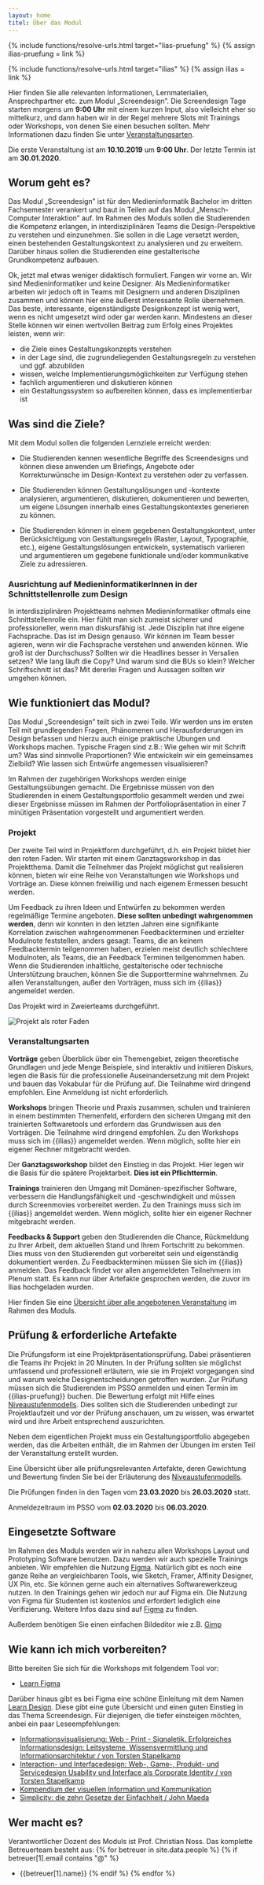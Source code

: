 ```yaml
---
layout: home
titel: Über das Modul
---
```


{% include functions/resolve-urls.html target="lias-pruefung" %}
{% assign ilias-pruefung = link %}

{% include functions/resolve-urls.html target="ilias" %}
{% assign ilias = link %}

Hier finden Sie alle relevanten Informationen, Lernmaterialien, Ansprechpartner etc. zum Modul „Screendesign”. Die Screendesign Tage starten morgens um **9:00 Uhr** mit einem kurzen Input, also vielleicht eher so mittelkurz, und dann haben wir in der Regel mehrere Slots mit Trainings oder Workshops, von denen Sie einen besuchen sollten. Mehr Informationen dazu finden Sie unter [Veranstaltungsarten](#veranstaltungsarten).

Die erste Veranstaltung ist am **10.10.2019** um **9:00 Uhr**. Der letzte Termin ist am **30.01.2020**.

## Worum geht es?

Das Modul „Screendesign” ist für den Medieninformatik Bachelor im dritten Fachsemester verankert und baut in Teilen auf das Modul „Mensch-Computer Interaktion” auf. Im Rahmen des Moduls sollen die Studierenden die Kompetenz erlangen, in interdisziplinären Teams die Design-Perspektive zu verstehen und einzunehmen. Sie sollen in die Lage versetzt werden, einen bestehenden Gestaltungskontext zu analysieren und zu erweitern. Darüber hinaus sollen die Studierenden eine gestalterische Grundkompetenz aufbauen.

Ok, jetzt mal etwas weniger didaktisch formuliert. Fangen wir vorne an. Wir sind Medieninformatiker und keine Designer. Als Medieninformatiker arbeiten wir jedoch oft in Teams mit Designern und anderen Disziplinen zusammen und können hier eine äußerst interessante Rolle übernehmen. Das beste, interessante, eigenständigste Designkonzept ist wenig wert, wenn es nicht umgesetzt wird oder gar werden kann. Mindestens an dieser Stelle können wir einen wertvollen Beitrag zum Erfolg eines Projektes leisten, wenn wir:
- die Ziele eines Gestaltungskonzepts verstehen
- in der Lage sind, die zugrundeliegenden Gestaltungsregeln zu verstehen und ggf. abzubilden
- wissen, welche Implementierungsmöglichkeiten zur Verfügung stehen
- fachlich argumentieren und diskutieren können
- ein Gestaltungssystem so aufbereiten können, dass es implementierbar ist

## Was sind die Ziele?

Mit dem Modul sollen die folgenden Lernziele erreicht werden:

- Die Studierenden kennen wesentliche Begriffe des Screendesigns und können diese anwenden um Briefings, Angebote oder Korrekturwünsche im Design-Kontext zu verstehen oder zu verfassen.

- Die Studierenden können Gestaltungslösungen und -kontexte analysieren, argumentieren, diskutieren, dokumentieren und bewerten, um eigene Lösungen innerhalb eines Gestaltungskontextes generieren zu können.

- Die Studierenden können in einem gegebenen Gestaltungskontext, unter Berücksichtigung von Gestaltungsregeln (Raster, Layout, Typographie, etc.), eigene Gestaltungslösungen entwickeln, systematisch variieren und argumentieren um gegebene funktionale und/oder kommunikative Ziele zu adressieren.


### Ausrichtung auf MedieninformatikerInnen in der Schnittstellenrolle zum Design

In interdisziplinären Projektteams nehmen Medieninformatiker oftmals eine Schnittstellenrolle ein. Hier fühlt man sich zumeist sicherer und professioneller, wenn man diskursfähig ist. Jede Disziplin hat ihre eigene Fachsprache. Das ist im Design genauso. Wir können im Team besser agieren, wenn wir die Fachsprache verstehen und anwenden können. Wie groß ist der Durchschuss? Sollten wir die Headlines besser in Versalien setzen? Wie lang läuft die Copy? Und warum sind die BUs so klein? Welcher Schriftschnitt ist das? Mit dererlei Fragen und Aussagen sollten wir umgehen können.

## Wie funktioniert das Modul?

Das Modul „Screendesign” teilt sich in zwei Teile. Wir werden uns im ersten Teil mit grundlegenden Fragen, Phänomenen und Herausforderungen im Design befassen und hierzu auch einige praktische Übungen und Workshops machen. Typische Fragen sind z.B.: Wie gehen wir mit Schrift um? Was sind sinnvolle Proportionen? Wie entwickeln wir ein gemeinsames Zielbild? Wie lassen sich Entwürfe angemessen visualisieren? 

Im Rahmen der zugehörigen Workshops werden einige Gestaltungsübungen gemacht. Die Ergebnisse müssen von den Studierenden in einem Gestaltungsportfolio gesammelt werden und zwei dieser Ergebnisse müssen im Rahmen der Portfoliopräsentation in einer 7 minütigen Präsentation vorgestellt und argumentiert werden.

### Projekt

Der zweite Teil wird in Projektform durchgeführt, d.h. ein Projekt bildet hier den roten Faden. Wir starten mit einem Ganztagsworkshop in das Projektthema. Damit die Teilnehmer das Projekt möglichst gut realisieren können, bieten wir eine Reihe von Veranstaltungen wie Workshops und Vorträge an. Diese können freiwillig und nach eigenem Ermessen besucht werden.

Um Feedback zu ihren Ideen und Entwürfen zu bekommen werden regelmäßige Termine angeboten. **Diese sollten unbedingt wahrgenommen werden**, denn wir konnten in den letzten Jahren eine signifikante Korrelation zwischen wahrgenommenen Feedbackterminen und erzielter Modulnote feststellen, anders gesagt: Teams, die an keinem Feedbacktermin teilgenommen haben, erzielen meist deutlich schlechtere Modulnoten, als Teams, die an Feedback Terminen teilgenommen haben. Wenn die Studierenden inhaltliche, gestalterische oder technische Unterstützung brauchen, können Sie die Supporttermine wahrnehmen. Zu allen Veranstaltungen, außer den Vorträgen, muss sich im {{ilias}} angemeldet werden.

Das Projekt wird in Zweierteams durchgeführt. <!--Im Projekt befassen wir uns dieses Jahr mit der Gestaltung einer mobilen Version des [Lucas Cranch Online Archives](http://lucascranach.org/). Hier finden Sie weitere [Informationen zum Projekt](https://th-koeln.github.io/mi-bachelor-screendesign/projekt-2018/). -->

![Projekt als roter Faden](images/projekt.svg 'Projekt als roter Faden')


### Veranstaltungsarten

**Vorträge** geben Überblick über ein Themengebiet, zeigen theoretische Grundlagen und jede Menge Beispiele, sind interaktiv und initiieren Diskurs, legen die Basis für die professionelle Auseinandersetzung mit dem Projekt und bauen das Vokabular für die Prüfung auf. Die Teilnahme wird dringend empfohlen. Eine Anmeldung ist nicht erforderlich.

**Workshops** bringen Theorie und Praxis zusammen, schulen und trainieren in einem bestimmten Themenfeld, erfordern den sicheren Umgang mit den trainierten Softwaretools und erfordern das Grundwissen aus den Vorträgen. Die Teilnahme wird dringend empfohlen. Zu den Workshops muss sich im {{ilias}} angemeldet werden. Wenn möglich, sollte hier ein eigener Rechner mitgebracht werden.

Der **Ganztagsworkshop** bildet den Einstieg in das Projekt. Hier legen wir die Basis für die spätere Projektarbeit. **Dies ist ein Pflichttermin**. 

**Trainings** trainieren den Umgang mit Domänen-spezifischer Software, verbessern die Handlungsfähigkeit und -geschwindigkeit und müssen durch Screenmovies vorbereitet werden. Zu den Trainings muss sich im {{ilias}} angemeldet werden. Wenn möglich, sollte hier ein eigener Rechner mitgebracht werden.

**Feedbacks & Support** geben den Studierenden die Chance, Rückmeldung zu Ihrer Arbeit, dem aktuellen Stand und Ihrem Fortschritt zu bekommen. Dies muss von den Studierenden gut vorbereitet sein und eigenständig dokumentiert werden. Zu Feedbackterminen müssen Sie sich im {{ilias}} anmelden. Das Feedback findet vor allen angemeldeten Teilnehmern im Plenum statt. Es kann nur über Artefakte gesprochen werden, die zuvor im Ilias hochgeladen wurden.

Hier finden Sie eine [Übersicht über alle angebotenen Veranstaltung](angebote/) im Rahmen des Moduls.

## Prüfung & erforderliche Artefakte

Die Prüfungsform ist eine Projektpräsentationsprüfung. Dabei präsentieren die Teams ihr Projekt in 20 Minuten. In der Prüfung sollten sie möglichst umfassend und professionell erläutern, wie sie im Projekt vorgegangen sind und warum welche Designentscheidungen getroffen wurden. Zur Prüfung müssen sich die Studierenden im PSSO anmelden und einen Termin im {{ilias-pruefung}} buchen. Die Bewertung erfolgt mit Hilfe eines [Niveaustufenmodells](niveaustufen/). Dies sollten sich die Studierenden unbedingt zur Projektlaufzeit und vor der Prüfung anschauen, um zu wissen, was erwartet wird und ihre Arbeit entsprechend auszurichten.

Neben dem eigentlichen Projekt muss ein Gestaltungsportfolio abgegeben werden, das die Arbeiten enthält, die im Rahmen der Übungen im ersten Teil der Veranstaltung erstellt wurden. 

Eine Übersicht über alle prüfungsrelevanten Artefakte, deren Gewichtung und Bewertung finden Sie bei der Erläuterung des [Niveaustufenmodells](niveaustufen/).   

Die Prüfungen finden in den Tagen vom **23.03.2020** bis **26.03.2020** statt. 

Anmeldezeitraum im PSSO vom **02.03.2020** bis **06.03.2020**.


## Eingesetzte Software

Im Rahmen des Moduls werden wir in nahezu allen Workshops Layout und Prototyping Software benutzen. Dazu werden wir auch spezielle Trainings anbieten. Wir empfehlen die Nutzung [Figma](https://www.figma.com/). Natürlich gibt es noch eine ganze Reihe an vergleichbaren Tools, wie Sketch, Framer, Affinity Designer, UX Pin, etc. Sie können gerne auch ein alternatives Softwarewerkzeug nutzen. In den Trainings gehen wir jedoch nur auf Figma ein. Die Nutzung von Figma für Studenten ist kostenlos und erfordert lediglich eine Verifizierung. Weitere Infos dazu sind auf [Figma](https://www.figma.com/pricing-faq/) zu finden.

Außerdem benötigen Sie einen einfachen Bildeditor wie z.B. [Gimp](https://www.gimp.org/downloads/)


## Wie kann ich mich vorbereiten?

Bitte bereiten Sie sich für die Workshops mit folgendem Tool vor:
- [Learn Figma](https://www.youtube.com/channel/UCQsVmhSa4X-G3lHlUtejzLA)

Darüber hinaus gibt es bei Figma eine schöne Einleitung mit dem Namen [Learn Design](https://www.figma.com/resources/learn-design/). Diese gibt eine gute Übersicht und einen guten Einstieg in das Thema Screendesign. Für diejenigen, die tiefer einsteigen möchten, anbei ein paar Leseempfehlungen:
- [Informationsvisualisierung: Web - Print - Signaletik. Erfolgreiches Informationsdesign: Leitsysteme, Wissensvermittlung und Informationsarchitektur / von Torsten Stapelkamp](http://www.digibib.net/permalink/832/FHBK-x/HBZ:TT050418640)
- [Interaction- und Interfacedesign: Web-, Game-, Produkt- und Servicedesign Usability und Interface als Corporate Identity / von Torsten Stapelkamp](http://www.digibib.net/permalink/832/FHBK-x/HBZ:TT050392166)
- [Kompendium der visuellen Information und Kommunikation](http://www.digibib.net/permalink/832/FHBK-x/HBZ:TT050419679)
- [Simplicity: die zehn Gesetze der Einfachheit / John Maeda](http://www.digibib.net/permalink/832/FHBK-x/HBZ:HT015123236)

## Wer macht es?

Verantwortlicher Dozent des Moduls ist Prof. Christian Noss. Das komplette Betreuerteam besteht aus:
{% for betreuer in site.data.people %}
{% if betreuer[1].email contains "@" %}
- {{betreuer[1].name}}
{% endif %}
{% endfor %}
